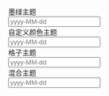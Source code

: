 <div class="layui-form">
  <div class="layui-form-item">
    <div class="layui-inline">
      <label class="layui-form-label">墨绿主题</label>
      <div class="layui-input-inline">
        <input type="text" class="layui-input" id="ID-laydate-theme-molv" placeholder="yyyy-MM-dd">
      </div>
    </div>
    <div class="layui-inline">
      <label class="layui-form-label">自定义颜色主题</label>
      <div class="layui-input-inline">
        <input type="text" class="layui-input" id="ID-laydate-theme-color" placeholder="yyyy-MM-dd">
      </div>
    </div>
    <div class="layui-inline">
      <label class="layui-form-label">格子主题</label>
      <div class="layui-input-inline">
        <input type="text" class="layui-input" id="ID-laydate-theme-grid" placeholder="yyyy-MM-dd">
      </div>
    </div>
    <!--<div class="layui-inline">
      <label class="layui-form-label">圆圈高亮主题</label>
      <div class="layui-input-inline">
        <input type="text" class="layui-input" id="ID-laydate-theme-circle" placeholder="yyyy-MM-dd">
      </div>
    </div>-->
    <div class="layui-inline">
      <label class="layui-form-label">混合主题</label>
      <div class="layui-input-inline">
        <input type="text" class="layui-input" id="ID-laydate-theme-multi" placeholder="yyyy-MM-dd">
      </div>
    </div>
  </div>
</div>

<!-- import layui --> 
<script>
layui.use(function(){
  var laydate = layui.laydate;

  // 墨绿主题
  laydate.render({
    elem: '#ID-laydate-theme-molv',
    theme: 'molv'
  });
  
  // 自定义颜色
  laydate.render({
    elem: '#ID-laydate-theme-color',
    theme: '#FF5722'
  });
  
  // 格子主题
  laydate.render({
    elem: '#ID-laydate-theme-grid',
    theme: 'grid'
  });

  // 圆圈高亮主题
  /*
  laydate.render({
    elem: '#ID-laydate-theme-circle',
    theme: 'circle' // 2.8+新增主题
  });
  */

  // 混合主题
  laydate.render({
    elem: '#ID-laydate-theme-multi',
    theme: ['molv', 'grid'] // 2.8+ 新增功能
  });
});
</script>